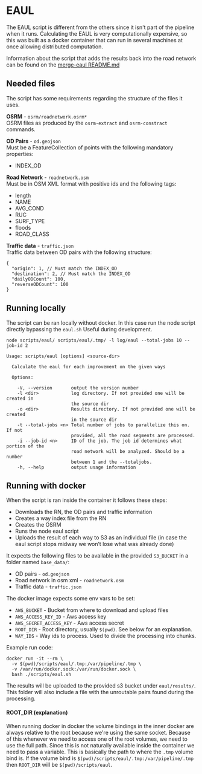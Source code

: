 # EAUL
The EAUL script is different from the others since it isn't part of the pipeline when it runs. Calculating the EAUL is very computationally expensive, so this was built as a docker container that can run in several machines at once allowing distributed computation.

Information about the script that adds the results back into the road network can be found on the [merge-eaul README.md](../scripts/merge-eaul)

## Needed files
The script has some requirements regarding the structure of the files it uses.

**OSRM** - `osrm/roadnetwork.osrm*`  
OSRM files as produced by the `osrm-extract` and `osrm-constract` commands.

**OD Pairs** - `od.geojson`  
Must be a FeatureCollection of points with the following mandatory properties:
- INDEX_OD

**Road Network** - `roadnetwork.osm`  
Must be in OSM XML format with positive ids and the following tags:
- length
- NAME
- AVG_COND
- RUC
- SURF_TYPE
- floods
- ROAD_CLASS

**Traffic data** - `traffic.json`  
Traffic data between OD pairs with the following structure:
```
{
  "origin": 1, // Must match the INDEX_OD
  "destination": 2, // Must match the INDEX_OD
  "dailyODCount": 100,
  "reverseODCount": 100
}
```

## Running locally
The script can be ran locally without docker. In this case run the node script directly bypassing the `eaul.sh`
Useful during development.
```
node scripts/eaul/ scripts/eaul/.tmp/ -l log/eaul --total-jobs 10 --job-id 2

Usage: scripts/eaul [options] <source-dir>

  Calculate the eaul for each improvement on the given ways

  Options:

    -V, --version       output the version number
    -l <dir>            log directory. If not provided one will be created in
                        the source dir
    -o <dir>            Results directory. If not provided one will be created
                        in the source dir
    -t --total-jobs <n> Total number of jobs to parallelize this on. If not
                        provided, all the road segments are processed.
    -i --job-id <n>     ID of the job. The job id determines what portion of the
                        road network will be analyzed. Should be a number
                        between 1 and the --totaljobs.
    -h, --help          output usage information
```

## Running with docker
When the script is ran inside the container it follows these steps:
- Downloads the RN, the OD pairs and traffic information
- Creates a way index file from the RN
- Creates the OSRM
- Runs the node eaul script
- Uploads the result of each way to S3 as an individual file (in case the eaul script stops midway we won’t lose what was already done)

It expects the following files to be available in the provided `S3_BUCKET` in a folder named `base_data/`:
- OD pairs - `od.geojson`
- Road network in osm xml - `roadnetwork.osm`
- Traffic data - `traffic.json`

The docker image expects some env vars to be set:
- `AWS_BUCKET` - Bucket from where to download and upload files
- `AWS_ACCESS_KEY_ID` - Aws access key
- `AWS_SECRET_ACCESS_KEY` - Aws access secret
- `ROOT_DIR` - Root directory, usually `$(pwd)`. See below for an explanation.
- `WAY_IDS` - Way ids to process. Used to divide the processing into chunks.

Example run code:
```
docker run -it --rm \
  -v $(pwd)/scripts/eaul/.tmp:/var/pipeline/.tmp \
  -v /var/run/docker.sock:/var/run/docker.sock \
  bash ./scripts/eaul.sh
```

The results will be uploaded to the provided s3 bucket under `eaul/results/`. This folder will also include a file with the unroutable pairs found during the processing.

#### ROOT_DIR (explanation)
When running docker in docker the volume bindings in the inner docker are always relative to the root because we're using the same socket.
Because of this whenever we need to access one of the root volumes, we need to use the full path. Since this is not naturally available inside the container we need to pass a variable.
This is basically the path to where the `.tmp` volume bind is.
If the volume bind is `$(pwd)/scripts/eaul/.tmp:/var/pipeline/.tmp` then `ROOT_DIR` will be `$(pwd)/scripts/eaul`.
